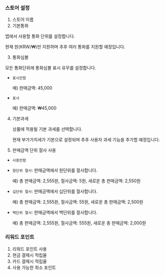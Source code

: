 ### 스토어 설정
1. 스토어 이름
2. 기본통화

  앱에서 사용할 통화 단위를 설정합니다.

  현재 원(KRW/₩)만 지원하며 추후 여러 통화를 지원할 예정입니다.

3. 통화심볼

  모든 통화단위에 통화심볼 표시 유무를 설정합니다.

  - `표시안함`

    예) 판매금액: 45,000
  - `표시`

    예) 판매금액: ₩45,000

4. 기본과세

    상품에 적용될 기본 과세를 선택합니다.

    현재 부가가치세가 기본으로 설정되며 추후 사용자 과세 기능을 추가할 예정입니다.

5. 판매금액 단위 절사 사용
  - `사용안함`
  - `원단위 절사`: 판매금액에서 원단위를 절사합니다.

    예) 총 판매금액: 2,555원, 절사금액: 5원, 새로운 총 판매금액: 2,550원
  - `십단위 절사`: 판매금액에서 십단위를 절사합니다.

    예) 총 판매금액: 2,555원, 절사금액: 55원, 새로운 총 판매금액: 2,500원
  - `백단위 절사`: 판매금액에서 백단위를 절사합니다.

    예) 총 판매금액: 2,555원, 절사금액: 555원, 새로운 총 판매금액: 2,000원

### 리워드 포인트
1. 리워드 포인트 사용
2. 현금 결제시 적립율
3. 카드 결제시 적립율
4. 사용 가능한 최소 포인트